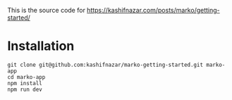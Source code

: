 
This is the source code for https://kashifnazar.com/posts/marko/getting-started/

# Installation

```
git clone git@github.com:kashifnazar/marko-getting-started.git marko-app
cd marko-app
npm install
npm run dev
```

